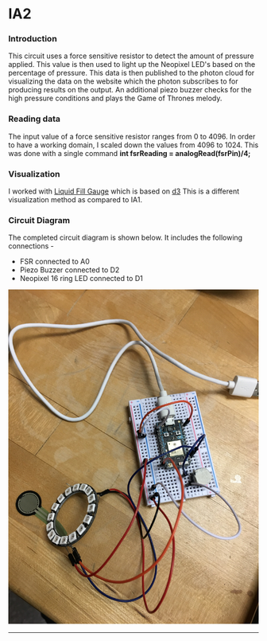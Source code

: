 # IA2

<h3>Introduction</h3>
<p>This circuit uses a force sensitive resistor to detect the amount of pressure applied. This value is then used to light up the Neopixel LED's based on the percentage of pressure. This data is then published to the photon cloud for visualizing the data on the website which the photon subscribes to for producing results on the output. An additional piezo buzzer checks for the high pressure conditions and plays the Game of Thrones melody. </p>

<h3> Reading data </h3>
<p> The input value of a force sensitive resistor ranges from 0 to 4096. In order to have a working domain, I scaled down the values from 4096 to 1024. This was done with a single command <b>int fsrReading = analogRead(fsrPin)/4;</b>

<h3> Visualization </h3>
<p>I worked with <a href="https://github.com/ugomeda/d3-liquid-fill-gauge">Liquid Fill Gauge</a> which is based on <a href="d3js.org">d3</a> This is a different visualization method as compared to IA1. </p>

<h3>Circuit Diagram </h3>
The completed circuit diagram is shown below. It includes the following connections -
<ul>
<li>FSR connected to A0 </li>
<li>Piezo Buzzer connected to D2 </li>
<li>Neopixel 16 ring LED connected to D1 </li>
</ul>
<img src = "circuit.jpg">

<hr>

